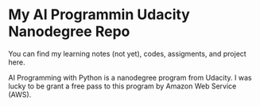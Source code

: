 # My AI Programmin Udacity Nanodegree Repo

You can find my learning notes (not yet), codes, assigments, and project here.

AI Programming with Python is a nanodegree program from Udacity. I was lucky to be grant a free pass to this program by Amazon Web Service (AWS).
